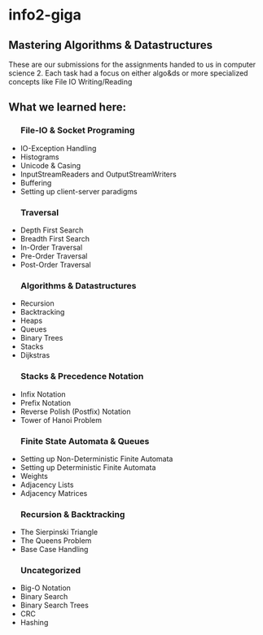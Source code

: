 <h1> info2-giga </h1>
<h2> Mastering Algorithms & Datastructures </h2>

<p> These are our submissions for the assignments handed to us in computer science 2. Each task had a focus on either algo&ds or more specialized concepts like File IO Writing/Reading </p>

<h2> What we learned here: </h2>
<ul>
  <h3> File-IO & Socket Programing </h3>
  <li> IO-Exception Handling </li>
  <li> Histograms </li>
  <li> Unicode & Casing </li>
  <li> InputStreamReaders and OutputStreamWriters </li>
  <li> Buffering </li>
  <li> Setting up client-server paradigms </li>
  
  <h3> Traversal </h3>
  <li>Depth First Search</li>
  <li>Breadth First Search </li>
  <li>In-Order Traversal</li>
  <li>Pre-Order Traversal</li>
  <li>Post-Order Traversal</li>

  <h3>Algorithms & Datastructures</h3>
  <li>Recursion</li>
  <li>Backtracking</li>
  <li>Heaps</li>
  <li>Queues</li>
  <li>Binary Trees</li>
  <li>Stacks</li>
  <li>Dijkstras</li>

  <h3> Stacks & Precedence Notation </h3>
  <li>Infix Notation</li>
  <li>Prefix Notation</li>
  <li>Reverse Polish (Postfix) Notation</li>
  <li>Tower of Hanoi Problem</li>

  <h3> Finite State Automata & Queues </h3>
  <li> Setting up Non-Deterministic Finite Automata </li>
  <li> Setting up Deterministic Finite Automata </li>
  <li> Weights </li>
  <li> Adjacency Lists </li>
  <li> Adjacency Matrices </li>

  <h3> Recursion & Backtracking </h3>
  <li> The Sierpinski Triangle </li>
  <li> The Queens Problem </li>
  <li> Base Case Handling</li>

  <h3> Uncategorized </h3>
  <li> Big-O Notation </li>
  <li> Binary Search </li>
  <li> Binary Search Trees </li>
  <li> CRC </li>
  <li> Hashing </li>
  
</ul>
